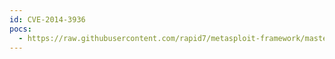 ```yaml
---
id: CVE-2014-3936
pocs:
  - https://raw.githubusercontent.com/rapid7/metasploit-framework/master/modules/exploits/linux/http/dlink_hnap_bof.rb
---
```


